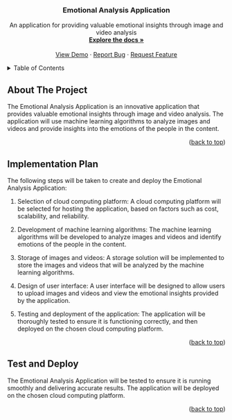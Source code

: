 <!-- PROJECT SHIELDS -->
<!--
*** I'm using markdown "reference style" links for readability.
*** Reference links are enclosed in brackets [ ] instead of parentheses ( ).
*** See the bottom of this document for the declaration of the reference variables
*** for contributors-url, forks-url, etc. This is an optional, concise syntax you may use.
*** https://www.markdownguide.org/basic-syntax/#reference-style-links
-->


<!-- PROJECT LOGO -->
<br />
<div align="center">
  <h3 align="center">Emotional Analysis Application</h3>
  <p align="center">
    An application for providing valuable emotional insights through image and video analysis
    <br />
    <a href="#"><strong>Explore the docs »</strong></a>
    <br />
    <br />
    <a href="#">View Demo</a>
    ·
    <a href="#">Report Bug</a>
    ·
    <a href="#">Request Feature</a>
  </p>
</div>

<!-- TABLE OF CONTENTS -->
<details>
  <summary>Table of Contents</summary>
  <ol>
    <li><a href="#about-the-project">About The Project</a></li>
    <li><a href="#implementation-plan">Implementation Plan</a></li>
    <li><a href="#test-and-deploy">Test and Deploy</a></li>
    <li><a href="#monitor-and-maintain">Monitor and Maintain</a></li>
    <li><a href="#license">License</a></li>
    <li><a href="#contact">Contact</a></li>
  </ol>
</details>

<!-- ABOUT THE PROJECT -->
## About The Project

The Emotional Analysis Application is an innovative application that provides valuable emotional insights through image and video analysis. The application will use machine learning algorithms to analyze images and videos and provide insights into the emotions of the people in the content.

<p align="right">(<a href="#top">back to top</a>)</p>

<!-- IMPLEMENTATION PLAN -->
## Implementation Plan

The following steps will be taken to create and deploy the Emotional Analysis Application:

1. Selection of cloud computing platform: A cloud computing platform will be selected for hosting the application, based on factors such as cost, scalability, and reliability.

2. Development of machine learning algorithms: The machine learning algorithms will be developed to analyze images and videos and identify emotions of the people in the content.

3. Storage of images and videos: A storage solution will be implemented to store the images and videos that will be analyzed by the machine learning algorithms.

4. Design of user interface: A user interface will be designed to allow users to upload images and videos and view the emotional insights provided by the application.

5. Testing and deployment of the application: The application will be thoroughly tested to ensure it is functioning correctly, and then deployed on the chosen cloud computing platform.

<p align="right">(<a href="#top">back to top</a>)</p>

<!-- TEST AND DEPLOY -->
## Test and Deploy

The Emotional Analysis Application will be tested to ensure it is running smoothly and delivering accurate results. The application will be deployed on the chosen cloud computing platform.

<p align="right">(<a href="#top">back to top</a>)</p>

<!-- MONITOR AND
